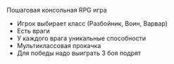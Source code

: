 
Пошаговая консольная RPG игра
- Игрок выбирает класс (Разбойник, Воин, Варвар)
- Есть враги 
- У каждого врага уникальные способности
- Мультиклассовая прокачка
- Для победы надо выиграть 3 боя подрят
